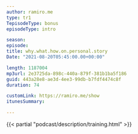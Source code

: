 ```yaml
---
author: ramiro.me
type: tr1
TepisodeType: bonus
episodeType: intro

season:
episode:
title: why.what.how.on.personal.story
Date: "2021-08-20T05:45:00.00+00:00"

length: 1187004
mp3url: 2e3725da-898c-440a-879f-381b1ba5f186
guid: 443a28e8-ae3d-4ee3-99db-b7fdf4474c8f
duration: 74

customLink: https://ramiro.me/show
itunesSummary:

---
```

{{< partial "podcast/description/training.html" >}}

